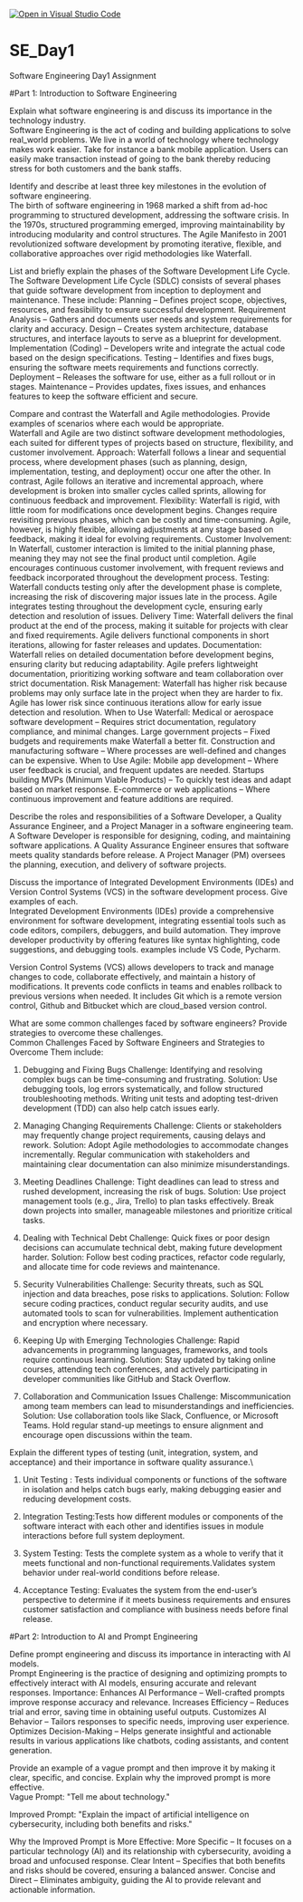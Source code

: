 [![Open in Visual Studio Code](https://classroom.github.com/assets/open-in-vscode-2e0aaae1b6195c2367325f4f02e2d04e9abb55f0b24a779b69b11b9e10269abc.svg)](https://classroom.github.com/online_ide?assignment_repo_id=18393239&assignment_repo_type=AssignmentRepo)
# SE_Day1
Software Engineering Day1 Assignment

#Part 1: Introduction to Software Engineering

Explain what software engineering is and discuss its importance in the technology industry.\
Software Engineering is the act of coding and building applications to solve real_world problems. We live in a world of technology where technology makes work easier. Take for instance a bank mobile application. Users can easily make transaction instead of going to the bank thereby reducing stress for both customers and the bank staffs. 


Identify and describe at least three key milestones in the evolution of software engineering.\
The birth of software engineering in 1968 marked a shift from ad-hoc programming to structured development, addressing the software crisis. 
In the 1970s, structured programming emerged, improving maintainability by introducing modularity and control structures. 
The Agile Manifesto in 2001 revolutionized software development by promoting iterative, flexible, and collaborative approaches over rigid methodologies like Waterfall.

List and briefly explain the phases of the Software Development Life Cycle.\
The Software Development Life Cycle (SDLC) consists of several phases that guide software development from inception to deployment and maintenance. These include:
Planning – Defines project scope, objectives, resources, and feasibility to ensure successful development.
Requirement Analysis – Gathers and documents user needs and system requirements for clarity and accuracy.
Design – Creates system architecture, database structures, and interface layouts to serve as a blueprint for development.
Implementation (Coding) – Developers write and integrate the actual code based on the design specifications.
Testing – Identifies and fixes bugs, ensuring the software meets requirements and functions correctly.
Deployment – Releases the software for use, either as a full rollout or in stages.
Maintenance – Provides updates, fixes issues, and enhances features to keep the software efficient and secure.

Compare and contrast the Waterfall and Agile methodologies. Provide examples of scenarios where each would be appropriate.\
Waterfall and Agile are two distinct software development methodologies, each suited for different types of projects based on structure, flexibility, and customer involvement.
Approach:
Waterfall follows a linear and sequential process, where development phases (such as planning, design, implementation, testing, and deployment) occur one after the other. In contrast, Agile follows an iterative and incremental approach, where development is broken into smaller cycles called sprints, allowing for continuous feedback and improvement.
Flexibility:
Waterfall is rigid, with little room for modifications once development begins. Changes require revisiting previous phases, which can be costly and time-consuming. Agile, however, is highly flexible, allowing adjustments at any stage based on feedback, making it ideal for evolving requirements.
Customer Involvement:
In Waterfall, customer interaction is limited to the initial planning phase, meaning they may not see the final product until completion. Agile encourages continuous customer involvement, with frequent reviews and feedback incorporated throughout the development process.
Testing:
Waterfall conducts testing only after the development phase is complete, increasing the risk of discovering major issues late in the process. Agile integrates testing throughout the development cycle, ensuring early detection and resolution of issues.
Delivery Time:
Waterfall delivers the final product at the end of the process, making it suitable for projects with clear and fixed requirements. Agile delivers functional components in short iterations, allowing for faster releases and updates.
Documentation:
Waterfall relies on detailed documentation before development begins, ensuring clarity but reducing adaptability. Agile prefers lightweight documentation, prioritizing working software and team collaboration over strict documentation.
Risk Management:
Waterfall has higher risk because problems may only surface late in the project when they are harder to fix. Agile has lower risk since continuous iterations allow for early issue detection and resolution.
When to Use Waterfall:
Medical or aerospace software development – Requires strict documentation, regulatory compliance, and minimal changes.
Large government projects – Fixed budgets and requirements make Waterfall a better fit.
Construction and manufacturing software – Where processes are well-defined and changes can be expensive.
When to Use Agile:
Mobile app development – Where user feedback is crucial, and frequent updates are needed.
Startups building MVPs (Minimum Viable Products) – To quickly test ideas and adapt based on market response.
E-commerce or web applications – Where continuous improvement and feature additions are required.

Describe the roles and responsibilities of a Software Developer, a Quality Assurance Engineer, and a Project Manager in a software engineering team.\
A Software Developer is responsible for designing, coding, and maintaining software applications.
A Quality Assurance Engineer ensures that software meets quality standards before release. 
A Project Manager (PM) oversees the planning, execution, and delivery of software projects.

Discuss the importance of Integrated Development Environments (IDEs) and Version Control Systems (VCS) in the software development process. Give examples of each.\
Integrated Development Environments (IDEs) provide a comprehensive environment for software development, integrating essential tools such as code editors, compilers, debuggers, and build automation. They improve developer productivity by offering features like syntax highlighting, code suggestions, and debugging tools. examples include VS Code, Pycharm.

Version Control Systems (VCS) allows developers to track and manage changes to code, collaborate effectively, and maintain a history of modifications. It prevents code conflicts in teams and enables rollback to previous versions when needed. It includes Git which is a remote version control, Github and Bitbucket which are cloud_based version control.


What are some common challenges faced by software engineers? Provide strategies to overcome these challenges.\
Common Challenges Faced by Software Engineers and Strategies to Overcome Them include:
1. Debugging and Fixing Bugs
Challenge: Identifying and resolving complex bugs can be time-consuming and frustrating.
Solution: Use debugging tools, log errors systematically, and follow structured troubleshooting methods. Writing unit tests and adopting test-driven development (TDD) can also help catch issues early.

2. Managing Changing Requirements
Challenge: Clients or stakeholders may frequently change project requirements, causing delays and rework.
Solution: Adopt Agile methodologies to accommodate changes incrementally. Regular communication with stakeholders and maintaining clear documentation can also minimize misunderstandings.

3. Meeting Deadlines
Challenge: Tight deadlines can lead to stress and rushed development, increasing the risk of bugs.
Solution: Use project management tools (e.g., Jira, Trello) to plan tasks effectively. Break down projects into smaller, manageable milestones and prioritize critical tasks.

4. Dealing with Technical Debt
Challenge: Quick fixes or poor design decisions can accumulate technical debt, making future development harder.
Solution: Follow best coding practices, refactor code regularly, and allocate time for code reviews and maintenance.

5. Security Vulnerabilities
Challenge: Security threats, such as SQL injection and data breaches, pose risks to applications.
Solution: Follow secure coding practices, conduct regular security audits, and use automated tools to scan for vulnerabilities. Implement authentication and encryption where necessary.

6. Keeping Up with Emerging Technologies
Challenge: Rapid advancements in programming languages, frameworks, and tools require continuous learning.
Solution: Stay updated by taking online courses, attending tech conferences, and actively participating in developer communities like GitHub and Stack Overflow.

7. Collaboration and Communication Issues
Challenge: Miscommunication among team members can lead to misunderstandings and inefficiencies.
Solution: Use collaboration tools like Slack, Confluence, or Microsoft Teams. Hold regular stand-up meetings to ensure alignment and encourage open discussions within the team.


Explain the different types of testing (unit, integration, system, and acceptance) and their importance in software quality assurance.\
1. Unit Testing : Tests individual components or functions of the software in isolation and helps catch bugs early, making debugging easier and reducing development costs.

2. Integration Testing:Tests how different modules or components of the software interact with each other and identifies issues in module interactions before full system deployment.

3. System Testing: Tests the complete system as a whole to verify that it meets functional and non-functional requirements.Validates system behavior under real-world conditions before release.

4. Acceptance Testing: Evaluates the system from the end-user’s perspective to determine if it meets business requirements and ensures customer satisfaction and compliance with business needs before final release.

#Part 2: Introduction to AI and Prompt Engineering


Define prompt engineering and discuss its importance in interacting with AI models.\
Prompt Engineering is the practice of designing and optimizing prompts to effectively interact with AI models, ensuring accurate and relevant responses.
Importance:
Enhances AI Performance – Well-crafted prompts improve response accuracy and relevance.
Increases Efficiency – Reduces trial and error, saving time in obtaining useful outputs.
Customizes AI Behavior – Tailors responses to specific needs, improving user experience.
Optimizes Decision-Making – Helps generate insightful and actionable results in various applications like chatbots, coding assistants, and content generation.

Provide an example of a vague prompt and then improve it by making it clear, specific, and concise. Explain why the improved prompt is more effective.\
Vague Prompt:
"Tell me about technology."

Improved Prompt:
"Explain the impact of artificial intelligence on cybersecurity, including both benefits and risks."

Why the Improved Prompt is More Effective:
More Specific – It focuses on a particular technology (AI) and its relationship with cybersecurity, avoiding a broad and unfocused response.
Clear Intent – Specifies that both benefits and risks should be covered, ensuring a balanced answer.
Concise and Direct – Eliminates ambiguity, guiding the AI to provide relevant and actionable information.

